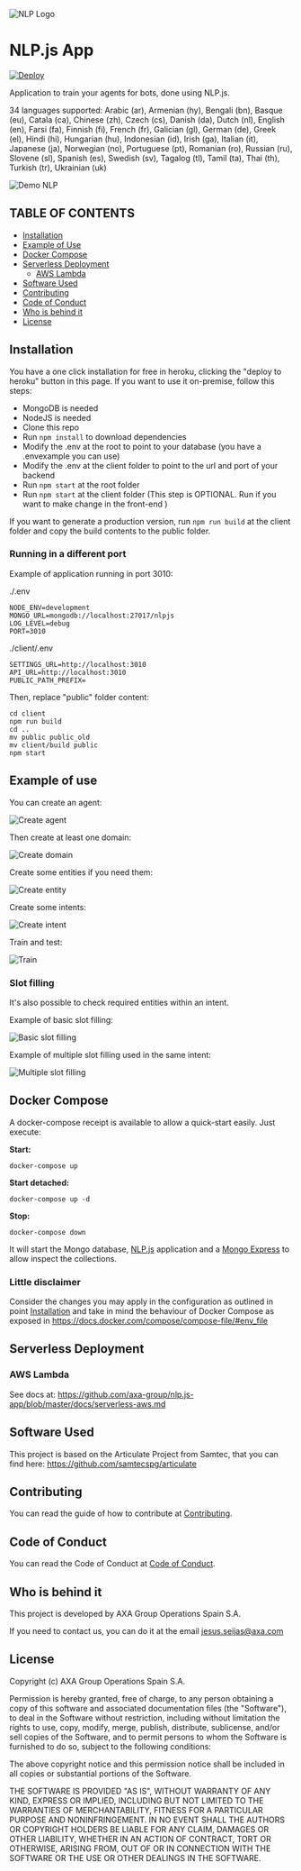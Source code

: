 ![NLP Logo](./screenshots/nlplogo.gif)

# NLP.js App

[![Deploy](https://www.herokucdn.com/deploy/button.svg)](https://heroku.com/deploy)

Application to train your agents for bots, done using NLP.js.

34 languages supported: Arabic (ar), Armenian (hy), Bengali (bn), Basque (eu), Catala (ca), Chinese (zh), Czech (cs), Danish (da), Dutch (nl), English (en), Farsi (fa), Finnish (fi), French (fr), Galician (gl), German (de), Greek (el), Hindi (hi), Hungarian (hu), Indonesian (id), Irish (ga), Italian (it), Japanese (ja), Norwegian (no), Portuguese (pt), Romanian (ro), Russian (ru), Slovene (sl), Spanish (es), Swedish (sv), Tagalog (tl), Tamil (ta), Thai (th), Turkish (tr), Ukrainian (uk)

![Demo NLP](./screenshots/demonlp.gif)

## TABLE OF CONTENTS

<!--ts-->

- [Installation](#installation)
- [Example of Use](#example-of-use)
- [Docker Compose](#docker-compose)
- [Serverless Deployment](#serverless-deployment)
  - [AWS Lambda](https://github.com/axa-group/nlp.js-app/blob/master/docs/serverless-aws.md)
- [Software Used](#software-used)
- [Contributing](#contributing)
- [Code of Conduct](#code-of-conduct)
- [Who is behind it](#who-is-behind-it)
- [License](#license.md)
  <!--te-->

## Installation

You have a one click installation for free in heroku, clicking the "deploy to heroku" button in this page.
If you want to use it on-premise, follow this steps:

- MongoDB is needed
- NodeJS is needed
- Clone this repo
- Run `npm install` to download dependencies
- Modify the .env at the root to point to your database (you have a .envexample you can use)
- Modify the .env at the client folder to point to the url and port of your backend
- Run `npm start` at the root folder
- Run `npm start` at the client folder (This step is OPTIONAL. Run if you want to make change in the front-end )

If you want to generate a production version, run `npm run build` at the client folder and copy the build contents to the public folder.

### Running in a different port

Example of application running in port 3010:

./.env

```shell
NODE_ENV=development
MONGO_URL=mongodb://localhost:27017/nlpjs
LOG_LEVEL=debug
PORT=3010
```

./client/.env

```shell
SETTINGS_URL=http://localhost:3010
API_URL=http://localhost:3010
PUBLIC_PATH_PREFIX=
```

Then, replace "public" folder content:

```shell
cd client
npm run build
cd ..
mv public public_old
mv client/build public
npm start
```

## Example of use

You can create an agent:

![Create agent](./screenshots/create-agent.png)

Then create at least one domain:

![Create domain](./screenshots/create-domain.png)

Create some entities if you need them:

![Create entity](./screenshots/create-entity.png)

Create some intents:

![Create intent](./screenshots/create-intent.png)

Train and test:

![Train](./screenshots/train.png)

### Slot filling

It's also possible to check required entities within an intent.

Example of basic slot filling:

![Basic slot filling](./screenshots/slot-filling.png)

Example of multiple slot filling used in the same intent:

![Multiple slot filling](./screenshots/slot-filling-2.png)

## Docker Compose

A docker-compose receipt is available to allow a quick-start easily. Just execute:

**Start:**

```docker
docker-compose up
```

**Start detached:**

```docker
docker-compose up -d
```

**Stop:**

```docker
docker-compose down
```

It will start the Mongo database, [NLP.js](http://localhost:3000 "NLP.js app at localhost") application and a [Mongo Express](http://localhost:8081 "Mongo-Express at localhost") to allow inspect the collections.

### Little disclaimer

Consider the changes you may apply in the configuration as outlined in point [Installation](#installation) and take in mind the behaviour of Docker Compose as exposed in <https://docs.docker.com/compose/compose-file/#env_file>

## Serverless Deployment

### AWS Lambda

See docs at: https://github.com/axa-group/nlp.js-app/blob/master/docs/serverless-aws.md

## Software Used

This project is based on the Articulate Project from Samtec, that you can find here: <https://github.com/samtecspg/articulate>

## Contributing

You can read the guide of how to contribute at [Contributing](https://github.com/axa-group/nlp.js-app/blob/master/CONTRIBUTING.md).

## Code of Conduct

You can read the Code of Conduct at [Code of Conduct](https://github.com/axa-group/nlp.js-app/blob/master/CODE_OF_CONDUCT.md).

## Who is behind it

This project is developed by AXA Group Operations Spain S.A.

If you need to contact us, you can do it at the email jesus.seijas@axa.com

## License

Copyright (c) AXA Group Operations Spain S.A.

Permission is hereby granted, free of charge, to any person obtaining
a copy of this software and associated documentation files (the
"Software"), to deal in the Software without restriction, including
without limitation the rights to use, copy, modify, merge, publish,
distribute, sublicense, and/or sell copies of the Software, and to
permit persons to whom the Software is furnished to do so, subject to
the following conditions:

The above copyright notice and this permission notice shall be
included in all copies or substantial portions of the Software.

THE SOFTWARE IS PROVIDED "AS IS", WITHOUT WARRANTY OF ANY KIND,
EXPRESS OR IMPLIED, INCLUDING BUT NOT LIMITED TO THE WARRANTIES OF
MERCHANTABILITY, FITNESS FOR A PARTICULAR PURPOSE AND
NONINFRINGEMENT. IN NO EVENT SHALL THE AUTHORS OR COPYRIGHT HOLDERS BE
LIABLE FOR ANY CLAIM, DAMAGES OR OTHER LIABILITY, WHETHER IN AN ACTION
OF CONTRACT, TORT OR OTHERWISE, ARISING FROM, OUT OF OR IN CONNECTION
WITH THE SOFTWARE OR THE USE OR OTHER DEALINGS IN THE SOFTWARE.
